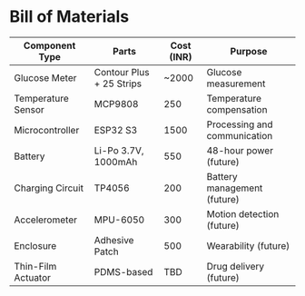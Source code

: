 # Bill of Materials

| Component Type       | Parts                | Cost (INR) | Purpose                     |
|---------------------|----------------------|------------|-----------------------------|
| Glucose Meter       | Contour Plus + 25 Strips | ~2000   | Glucose measurement         |
| Temperature Sensor  | MCP9808              | 250        | Temperature compensation    |
| Microcontroller     | ESP32 S3             | 1500       | Processing and communication |
| Battery             | Li-Po 3.7V, 1000mAh  | 550        | 48-hour power (future)      |
| Charging Circuit    | TP4056               | 200        | Battery management (future) |
| Accelerometer       | MPU-6050             | 300        | Motion detection (future)   |
| Enclosure           | Adhesive Patch       | 500        | Wearability (future)        |
| Thin-Film Actuator  | PDMS-based           | TBD        | Drug delivery (future)      |
